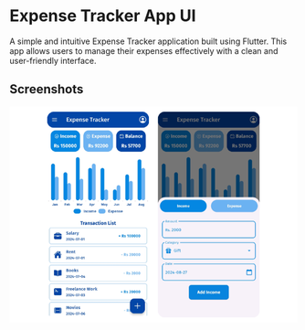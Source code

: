 # Expense Tracker App UI

A simple and intuitive Expense Tracker application built using Flutter. This app allows users to manage their expenses effectively with a clean and user-friendly interface.

## Screenshots

![Screenshots](screenshots/Untitled%20design.png)
